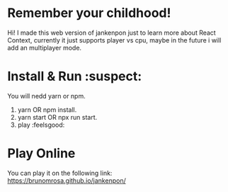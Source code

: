 # Remember your childhood!

Hi! I made this web version of jankenpon just to learn more about React Context, currently it just supports player vs cpu, maybe in the future i will add an multiplayer mode.

# Install & Run :suspect:

You will nedd yarn or npm.
1. yarn OR npm install.
2. yarn start OR npx run start.
3. play :feelsgood:

# Play Online

You can play it on the following link: https://brunomrosa.github.io/jankenpon/
